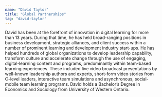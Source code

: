 ```yaml
---
name: "David Taylor"
title: "Global Partnerships"
tag: "david-taylor"
---
```

David has been at the forefront of innovation in digital learning for more than 13 years. During that time, he has held broad-ranging positions in business development, strategic alliances, and client success within a number of prominent learning and development industry start-ups. He has helped hundreds of global organizations to develop leadership capability, transform culture and accelerate change through the use of engaging, digital-learning content and programs, predominantly within team-based learning experiences. These included live video broadcast presentations by well-known leadership authors and experts, short-form video stories from C-level leaders, interactive team simulations and asynchronous, social-mobile team learning programs. David holds a Bachelor&rsquo;s Degree in Economics and Sociology from University of Western Ontario.

